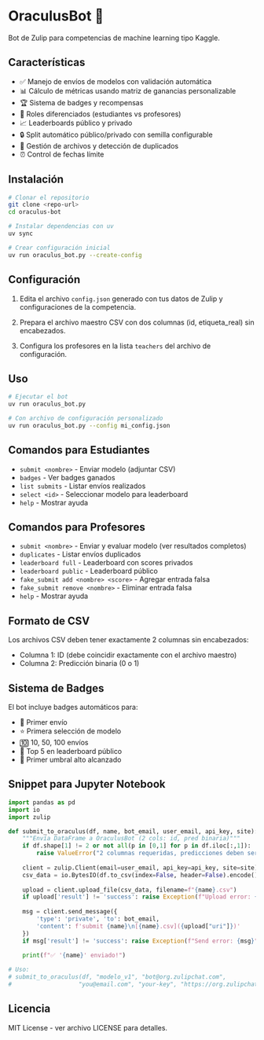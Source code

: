# OraculusBot 🤖

Bot de Zulip para competencias de machine learning tipo Kaggle.

## Características

- ✅ Manejo de envíos de modelos con validación automática
- 📊 Cálculo de métricas usando matriz de ganancias personalizable
- 🏆 Sistema de badges y recompensas
- 👥 Roles diferenciados (estudiantes vs profesores)
- 📈 Leaderboards público y privado
- 🔒 Split automático público/privado con semilla configurable
- 📁 Gestión de archivos y detección de duplicados
- ⏰ Control de fechas límite

## Instalación

```bash
# Clonar el repositorio
git clone <repo-url>
cd oraculus-bot

# Instalar dependencias con uv
uv sync

# Crear configuración inicial
uv run oraculus_bot.py --create-config
```

## Configuración

1. Edita el archivo `config.json` generado con tus datos de Zulip y configuraciones de la competencia.

2. Prepara el archivo maestro CSV con dos columnas (id, etiqueta_real) sin encabezados.

3. Configura los profesores en la lista `teachers` del archivo de configuración.

## Uso

```bash
# Ejecutar el bot
uv run oraculus_bot.py

# Con archivo de configuración personalizado
uv run oraculus_bot.py --config mi_config.json
```

## Comandos para Estudiantes

- `submit <nombre>` - Enviar modelo (adjuntar CSV)
- `badges` - Ver badges ganados
- `list submits` - Listar envíos realizados
- `select <id>` - Seleccionar modelo para leaderboard
- `help` - Mostrar ayuda

## Comandos para Profesores

- `submit <nombre>` - Enviar y evaluar modelo (ver resultados completos)
- `duplicates` - Listar envíos duplicados
- `leaderboard full` - Leaderboard con scores privados
- `leaderboard public` - Leaderboard público
- `fake_submit add <nombre> <score>` - Agregar entrada falsa
- `fake_submit remove <nombre>` - Eliminar entrada falsa
- `help` - Mostrar ayuda

## Formato de CSV

Los archivos CSV deben tener exactamente 2 columnas sin encabezados:
- Columna 1: ID (debe coincidir exactamente con el archivo maestro)
- Columna 2: Predicción binaria (0 o 1)

## Sistema de Badges

El bot incluye badges automáticos para:
- 🎯 Primer envío
- ⭐ Primera selección de modelo
- 🔟 10, 50, 100 envíos
- 🥇 Top 5 en leaderboard público
- 🚀 Primer umbral alto alcanzado

## Snippet para Jupyter Notebook

```python
import pandas as pd
import io
import zulip

def submit_to_oraculus(df, name, bot_email, user_email, api_key, site):
    """Envía DataFrame a OraculusBot (2 cols: id, pred binaria)"""
    if df.shape[1] != 2 or not all(p in [0,1] for p in df.iloc[:,1]):
        raise ValueError("2 columnas requeridas, predicciones deben ser 0/1")
    
    client = zulip.Client(email=user_email, api_key=api_key, site=site)
    csv_data = io.BytesIO(df.to_csv(index=False, header=False).encode())
    
    upload = client.upload_file(csv_data, filename=f"{name}.csv")
    if upload['result'] != 'success': raise Exception(f"Upload error: {upload}")
    
    msg = client.send_message({
        'type': 'private', 'to': bot_email,
        'content': f'submit {name}\n[{name}.csv]({upload["uri"]})'
    })
    if msg['result'] != 'success': raise Exception(f"Send error: {msg}")
    
    print(f"✅ '{name}' enviado!")

# Uso:
# submit_to_oraculus(df, "modelo_v1", "bot@org.zulipchat.com", 
#                   "you@email.com", "your-key", "https://org.zulipchat.com")
```

## Licencia

MIT License - ver archivo LICENSE para detalles.
